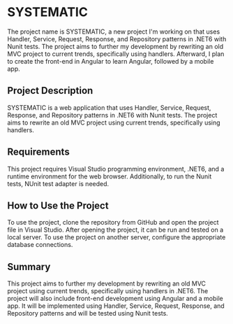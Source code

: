 <h1>SYSTEMATIC</h1>
<p>The project name is SYSTEMATIC, a new project I'm working on that uses Handler, Service, Request, Response, and Repository patterns in .NET6 with Nunit tests. The project aims to further my development by rewriting an old MVC project to current trends, specifically using handlers. Afterward, I plan to create the front-end in Angular to learn Angular, followed by a mobile app.</p>
<h2>Project Description</h2>
<p>SYSTEMATIC is a web application that uses Handler, Service, Request, Response, and Repository patterns in .NET6 with Nunit tests. The project aims to rewrite an old MVC project using current trends, specifically using handlers.</p>
<h2>Requirements</h2>
<p>This project requires Visual Studio programming environment, .NET6, and a runtime environment for the web browser. Additionally, to run the Nunit tests, NUnit test adapter is needed.</p>
<h2>How to Use the Project</h2>
<p>To use the project, clone the repository from GitHub and open the project file in Visual Studio. After opening the project, it can be run and tested on a local server. To use the project on another server, configure the appropriate database connections.</p>
<h2>Summary</h2>
<p>This project aims to further my development by rewriting an old MVC project using current trends, specifically using handlers in .NET6. The project will also include front-end development using Angular and a mobile app. It will be implemented using Handler, Service, Request, Response, and Repository patterns and will be tested using Nunit tests.</p>
